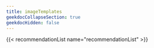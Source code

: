 ```yaml
---
title: imageTemplates
geekdocCollapseSection: true
geekdocHidden: false
---
```


{{< recommendationList name="recommendationList" >}}
